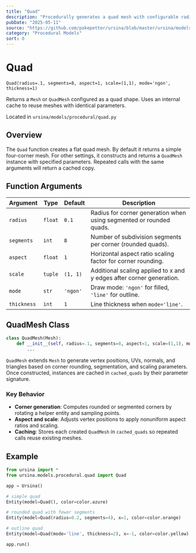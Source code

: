 ```yaml
---
title: "Quad"
description: "Procedurally generates a quad mesh with configurable radius, segment count, aspect ratio, scale, drawing mode, and thickness. Caches generated meshes for performance."
pubDate: "2025-05-11"
source: "https://github.com/pokepetter/ursina/blob/master/ursina/models/procedural/quad.py"
category: "Procedural Models"
sort: 0
---
```


# Quad

`
Quad(radius=.1, segments=8, aspect=1, scale=(1,1), mode='ngon', thickness=1)
`

Returns a `Mesh` or `QuadMesh` configured as a quad shape. Uses an internal cache to reuse meshes with identical parameters.

Located in `ursina/models/procedural/quad.py`

## Overview

The `Quad` function creates a flat quad mesh. By default it returns a simple four-corner mesh. For other settings, it constructs and returns a `QuadMesh` instance with specified parameters. Repeated calls with the same arguments will return a cached copy.

## Function Arguments

| Argument    | Type     | Default        | Description                                                                                             |
|-------------|----------|----------------|---------------------------------------------------------------------------------------------------------|
| `radius`    | `float`  | `0.1`          | Radius for corner generation when using segmented or rounded quads.                                     |
| `segments`  | `int`    | `8`            | Number of subdivision segments per corner (rounded quads).                                              |
| `aspect`    | `float`  | `1`            | Horizontal aspect ratio scaling factor for corner rounding.                                             |
| `scale`     | `tuple`  | `(1, 1)`       | Additional scaling applied to x and y edges after corner generation.                                     |
| `mode`      | `str`    | `'ngon'`       | Draw mode: `'ngon'` for filled, `'line'` for outline.                                                   |
| `thickness` | `int`    | `1`            | Line thickness when `mode='line'`.                                                                       |

## QuadMesh Class

```python
class QuadMesh(Mesh):
    def __init__(self, radius=.1, segments=8, aspect=1, scale=(1,1), mode='ngon', thickness=1):
        ...
```

`QuadMesh` extends `Mesh` to generate vertex positions, UVs, normals, and triangles based on corner rounding, segmentation, and scaling parameters. Once constructed, instances are cached in `cached_quads` by their parameter signature.

### Key Behavior

- **Corner generation**: Computes rounded or segmented corners by rotating a helper entity and sampling points.
- **Aspect and scale**: Adjusts vertex positions to apply nonuniform aspect ratios and scaling.
- **Caching**: Stores each created `QuadMesh` in `cached_quads` so repeated calls reuse existing meshes.

## Example

```python
from ursina import *
from ursina.models.procedural.quad import Quad

app = Ursina()

# simple quad
Entity(model=Quad(), color=color.azure)

# rounded quad with fewer segments
Entity(model=Quad(radius=0.2, segments=4), x=1, color=color.orange)

# outline quad
Entity(model=Quad(mode='line', thickness=2), x=-1, color=color.yellow)

app.run()
```
